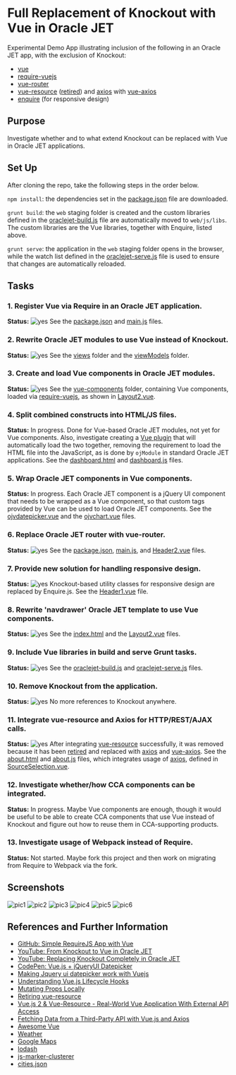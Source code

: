 # Full Replacement of Knockout with Vue in Oracle JET

Experimental Demo App illustrating inclusion of 
the following in an Oracle JET app, with the exclusion
of Knockout:

   * [vue](https://vuejs.org/)
   * [require-vuejs](https://github.com/edgardleal/require-vuejs)
   * [vue-router](https://github.com/vuejs/vue-router)
   * [vue-resource](https://github.com/pagekit/vue-resource) 
    ([retired](https://medium.com/the-vue-point/retiring-vue-resource-871a82880af4)) and 
    [axios](https://github.com/mzabriskie/axios) with [vue-axios](https://github.com/imcvampire/vue-axios)
   * [enquire](http://wicky.nillia.ms/enquire.js) (for responsive design)

## Purpose 

Investigate whether and to what extend Knockout can
be replaced with Vue in Oracle JET applications.

## Set Up

After cloning the repo, take the following steps in the order below.

`npm install`: the dependencies set in the
 [package.json](https://github.com/GeertjanWielenga/vuejet/blob/master/package.json) file are downloaded.

`grunt build`: the `web` staging folder is created and the custom libraries defined in the
  [oraclejet-build.js](https://github.com/GeertjanWielenga/vuejet/blob/master/scripts/grunt/config/oraclejet-build.js) 
  file are automatically moved to `web/js/libs`. The custom libraries
  are the Vue libraries, together with Enquire, listed above.

`grunt serve`: the application in the `web` staging folder opens in the browser, while
 the watch list defined in the
 [oraclejet-serve.js](https://github.com/GeertjanWielenga/vuejet/blob/master/scripts/grunt/config/oraclejet-serve.js)
 file is used to ensure that changes are automatically reloaded. 


## Tasks

 ### 1. Register Vue via Require in an Oracle JET application.

 **Status:** ![yes](https://github.com/GeertjanWielenga/vuejet/blob/master/green.png "Done")
 See the 
 [package.json](https://github.com/GeertjanWielenga/vuejet/blob/master/package.json) and
 [main.js](https://github.com/GeertjanWielenga/vuejet/blob/master/src/js/main.js) files.

### 2. Rewrite Oracle JET modules to use Vue instead of Knockout.

 **Status:** ![yes](https://github.com/GeertjanWielenga/vuejet/blob/master/green.png "Done") See the 
 [views](https://github.com/GeertjanWielenga/vuejet/tree/master/src/js/views) folder and the
 [viewModels](https://github.com/GeertjanWielenga/vuejet/tree/master/src/js/viewModels) folder.

### 3. Create and load Vue components in Oracle JET modules.

 **Status:** ![yes](https://github.com/GeertjanWielenga/vuejet/blob/master/green.png "Done") See the 
 [vue-components](https://github.com/GeertjanWielenga/vuejet/tree/master/src/js/vue-components) 
 folder, containing Vue components, loaded via 
 [require-vuejs](https://github.com/edgardleal/require-vuejs), as shown in
 [Layout2.vue](https://github.com/GeertjanWielenga/vuejet/blob/master/src/js/vue-components/Layout2.vue).

### 4. Split combined constructs into HTML/JS files.

 **Status:** In progress. Done for Vue-based Oracle JET modules, not yet for Vue components. Also,
 investigate creating a [Vue plugin](https://vuejs.org/v2/guide/plugins.html) that will automatically
 load the two together, removing the requirement to load the HTML file into the JavaScript,
 as is done by `ojModule` in standard Oracle JET applications.
 See the
 [dashboard.html](https://github.com/GeertjanWielenga/vuejet/blob/master/src/js/views/dashboard.html) and
 [dashboard.js](https://github.com/GeertjanWielenga/vuejet/blob/master/src/js/viewModels/dashboard.js) files.

### 5. Wrap Oracle JET components in Vue components.

 **Status:** In progress. Each Oracle JET component is a jQuery UI component
 that needs to be wrapped as a Vue component, so that custom tags
 provided by Vue can be used to load Oracle JET components. See the
 [ojvdatepicker.vue](https://github.com/GeertjanWielenga/vuejet/blob/master/src/js/libs/ojv/v.0.0.1/debug/ojvdatepicker.vue) and the
 [ojvchart.vue](https://github.com/GeertjanWielenga/vuejet/blob/master/src/js/libs/ojv/v.0.0.1/debug/ojvchart.vue) files.

### 6. Replace Oracle JET router with vue-router.

 **Status:** ![yes](https://github.com/GeertjanWielenga/vuejet/blob/master/green.png "Done") See the 
 [package.json](https://github.com/GeertjanWielenga/vuejet/blob/master/package.json), 
 [main.js](https://github.com/GeertjanWielenga/vuejet/blob/master/src/js/main.js), and 
 [Header2.vue](https://github.com/GeertjanWielenga/vuejet/blob/master/src/js/vue-components/Header2.vue) files.

### 7. Provide new solution for handling responsive design.

 **Status:** ![yes](https://github.com/GeertjanWielenga/vuejet/blob/master/green.png "Done") Knockout-based utility classes for responsive design
 are replaced by Enquire.js. See the
 [Header1.vue](https://github.com/GeertjanWielenga/vuejet/blob/master/src/js/vue-components/Header1.vue) file.

### 8. Rewrite 'navdrawer' Oracle JET template to use Vue components.

 **Status:** ![yes](https://github.com/GeertjanWielenga/vuejet/blob/master/green.png "Done") See the 
 [index.html](https://github.com/GeertjanWielenga/vuejet/blob/master/src/index.html) and the
 [Layout2.vue](https://github.com/GeertjanWielenga/vuejet/blob/master/src/js/vue-components/Layout2.vue) files.

### 9. Include Vue libraries in build and serve Grunt tasks.

 **Status:** ![yes](https://github.com/GeertjanWielenga/vuejet/blob/master/green.png "Done") See the
 [oraclejet-build.js](https://github.com/GeertjanWielenga/vuejet/blob/master/scripts/grunt/config/oraclejet-build.js) and 
 [oraclejet-serve.js](https://github.com/GeertjanWielenga/vuejet/blob/master/scripts/grunt/config/oraclejet-serve.js) files.

### 10. Remove Knockout from the application.

 **Status:** ![yes](https://github.com/GeertjanWielenga/vuejet/blob/master/green.png "Done") No more references to Knockout anywhere.

### 11. Integrate vue-resource and Axios for HTTP/REST/AJAX calls.

 **Status:** ![yes](https://github.com/GeertjanWielenga/vuejet/blob/master/green.png "Done") After integrating [vue-resource](https://github.com/pagekit/vue-resource) successfully, it was removed 
 because it has been [retired](https://medium.com/the-vue-point/retiring-vue-resource-871a82880af4)
 and replaced with [axios](https://github.com/mzabriskie/axios) 
 and [vue-axios](https://github.com/imcvampire/vue-axios). See the 
 [about.html](https://github.com/GeertjanWielenga/vuejet/blob/master/src/js/views/about.html) and
 [about.js](https://github.com/GeertjanWielenga/vuejet/blob/master/src/js/viewModels/about.js) 
 files, which integrates usage of [axios](https://github.com/mzabriskie/axios), defined in
 [SourceSelection.vue](https://github.com/GeertjanWielenga/vuejet/blob/master/src/js/vue-components/SourceSelection.vue).

### 12. Investigate whether/how CCA components can be integrated.

 **Status:** In progress. Maybe Vue components are enough, though
 it would be useful to be able to create CCA components that use Vue
 instead of Knockout and figure out how to reuse them in CCA-supporting
 products.

### 13. Investigate usage of Webpack instead of Require.

 **Status:** Not started. Maybe fork this project and then
 work on migrating from Require to Webpack via the fork.

## Screenshots

![pic1](https://github.com/GeertjanWielenga/vuejet/blob/master/pic-1.png "pic1")
![pic2](https://github.com/GeertjanWielenga/vuejet/blob/master/pic-2.png "pic2")
![pic3](https://github.com/GeertjanWielenga/vuejet/blob/master/pic-3.png "pic3")
![pic4](https://github.com/GeertjanWielenga/vuejet/blob/master/pic-4.png "pic4")
![pic5](https://github.com/GeertjanWielenga/vuejet/blob/master/pic-5.png "pic5") ![pic6](https://github.com/GeertjanWielenga/vuejet/blob/master/pic-6.png "pic6")

## References and Further Information

   * [GitHub: Simple RequireJS App with Vue](https://github.com/GeertjanWielenga/RequireJSSamples/tree/master/RequireVue)
   * [YouTube: From Knockout to Vue in Oracle JET](https://www.youtube.com/watch?v=BMs9KoSGi7s)
   * [YouTube: Replacing Knockout Completely in Oracle JET](https://www.youtube.com/watch?v=54CqLy_t7KY)
   * [CodePen: Vue.js + jQueryUI Datepicker](https://codepen.io/nicolebek/pen/oxgvxe)
   * [Making Jquery ui datepicker work with Vuejs](https://forum.vuejs.org/t/making-jquery-ui-datepicker-works-with-vuejs/2752/10)
   * [Understanding Vue.js Lifecycle Hooks](https://alligator.io/vuejs/component-lifecycle/)
   * [Mutating Props Locally](https://stackoverflow.com/questions/39868963/vue-2-mutating-props-vue-warn)
   * [Retiring vue-resource](https://medium.com/the-vue-point/retiring-vue-resource-871a82880af4)
   * [Vue.js 2 & Vue-Resource - Real-World Vue Application With External API Access](https://medium.com/codingthesmartway-com-blog/vue-js-2-vue-resource-real-world-vue-application-with-external-api-access-c3de83f25c00)
   * [Fetching Data from a Third-Party API with Vue.js and Axios](https://www.sitepoint.com/fetching-data-third-party-api-vue-axios/)
   * [Awesome Vue](https://github.com/vuejs/awesome-vue)
   * [Weather](http://simpleweatherjs.com/)
   * [Google Maps](https://www.npmjs.com/package/vue2-google-maps)
   * [lodash](https://www.npmjs.com/package/lodash)
   * [js-marker-clusterer](https://www.npmjs.com/package/js-marker-clusterer)
   * [cities.json](https://www.npmjs.com/package/cities.json)